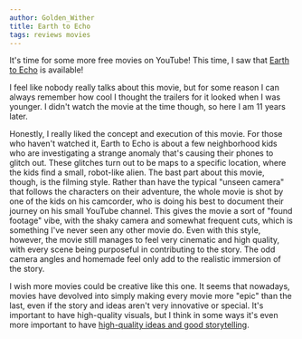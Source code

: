 ```yaml
---
author: Golden_Wither
title: Earth to Echo
tags: reviews movies
---
```


It's time for some more free movies on YouTube! This time, I saw that [Earth to Echo](https://www.youtube.com/watch?v=OHpf566KMIM) is available!

I feel like nobody really talks about this movie, but for some reason I can always remember how cool I thought the trailers for it looked when I was younger. I didn't watch the movie at the time though, so here I am 11 years later.

<!-- excerpt -->

Honestly, I really liked the concept and execution of this movie. For those who haven't watched it, Earth to Echo is about a few neighborhood kids who are investigating a strange anomaly that's causing their phones to glitch out. These glitches turn out to be maps to a specific location, where the kids find a small, robot-like alien. The bast part about this movie, though, is the filming style. Rather than have the typical "unseen camera" that follows the characters on their adventure, the whole movie is shot by one of the kids on his camcorder, who is doing his best to document their journey on his small YouTube channel. This gives the movie a sort of "found footage" vibe, with the shaky camera and somewhat frequent cuts, which is something I've never seen any other movie do. Even with this style, however, the movie still manages to feel very cinematic and high quality, with every scene being purposeful in contributing to the story. The odd camera angles and homemade feel only add to the realistic immersion of the story.

I wish more movies could be creative like this one. It seems that nowadays, movies have devolved into simply making every movie more "epic" than the last, even if the story and ideas aren't very innovative or special. It's important to have high-quality visuals, but I think in some ways it's even more important to have [high-quality ideas and good storytelling](/2025/01/18/everything_everywhere_all_at_once.html).